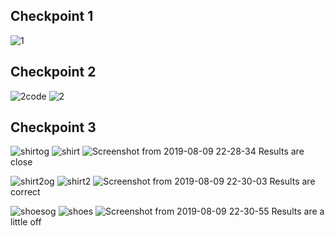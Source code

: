 ## Checkpoint 1
![1](https://user-images.githubusercontent.com/47041789/62816473-2f4ff080-baf6-11e9-9e5a-eb5c104ae74c.png)

## Checkpoint 2
![2code](https://user-images.githubusercontent.com/47041789/62816477-3e36a300-baf6-11e9-9c4a-f4cdeb292ede.png)
![2](https://user-images.githubusercontent.com/47041789/62816475-3c6cdf80-baf6-11e9-8d60-bc9ae806c598.png)

## Checkpoint 3
![shirtog](https://user-images.githubusercontent.com/47041789/62816595-ef8a0880-baf7-11e9-822a-b1f90d96bc4a.jpg)
![shirt](https://user-images.githubusercontent.com/47041789/62816485-74742280-baf6-11e9-93dc-7dee20b1ddc6.jpg)
![Screenshot from 2019-08-09 22-28-34](https://user-images.githubusercontent.com/47041789/62816496-8950b600-baf6-11e9-98a8-d55c8e498d31.png)
Results are close

![shirt2og](https://user-images.githubusercontent.com/47041789/62816598-fdd82480-baf7-11e9-9b09-34014c6f3bac.jpg)
![shirt2](https://user-images.githubusercontent.com/47041789/62816486-75a54f80-baf6-11e9-836b-193f52b69357.jpg)
![Screenshot from 2019-08-09 22-30-03](https://user-images.githubusercontent.com/47041789/62816498-95d50e80-baf6-11e9-82eb-3da81f3dcd3c.png)
Results are correct

![shoesog](https://user-images.githubusercontent.com/47041789/62816615-3bd54880-baf8-11e9-88ea-3b015539674c.jpg)
![shoes](https://user-images.githubusercontent.com/47041789/62816487-76d67c80-baf6-11e9-942e-30efc92675c2.jpg)
![Screenshot from 2019-08-09 22-30-55](https://user-images.githubusercontent.com/47041789/62816504-a1c0d080-baf6-11e9-95ca-232455431977.png)
Results are a little off
